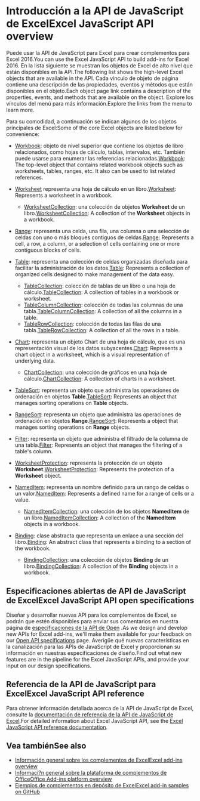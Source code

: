 # <a name="excel-javascript-api-overview"></a><span data-ttu-id="3ea4b-101">Introducción a la API de JavaScript de Excel</span><span class="sxs-lookup"><span data-stu-id="3ea4b-101">Excel JavaScript API overview</span></span>

<span data-ttu-id="3ea4b-102">Puede usar la API de JavaScript para Excel para crear complementos para Excel 2016.</span><span class="sxs-lookup"><span data-stu-id="3ea4b-102">You can use the Excel JavaScript API to build add-ins for Excel 2016.</span></span> <span data-ttu-id="3ea4b-103">En la lista siguiente se muestran los objetos de Excel de alto nivel que están disponibles en la API.</span><span class="sxs-lookup"><span data-stu-id="3ea4b-103">The following list shows the high-level Excel objects that are available in the API.</span></span> <span data-ttu-id="3ea4b-104">Cada vínculo de objeto de página contiene una descripción de las propiedades, eventos y métodos que están disponibles en el objeto.</span><span class="sxs-lookup"><span data-stu-id="3ea4b-104">Each object page link contains a description of the properties, events, and methods that are available on the object.</span></span> <span data-ttu-id="3ea4b-105">Explore los vínculos del menú para más información.</span><span class="sxs-lookup"><span data-stu-id="3ea4b-105">Explore the links from the menu to learn more.</span></span>

<span data-ttu-id="3ea4b-106">Para su comodidad, a continuación se indican algunos de los objetos principales de Excel:</span><span class="sxs-lookup"><span data-stu-id="3ea4b-106">Some of the core Excel objects are listed below for convenience:</span></span> 

- <span data-ttu-id="3ea4b-107">[Workbook](/javascript/api/excel/excel.workbook): objeto de nivel superior que contiene los objetos de libro relacionados, como hojas de cálculo, tablas, intervalos, etc. También puede usarse para enumerar las referencias relacionadas.</span><span class="sxs-lookup"><span data-stu-id="3ea4b-107">[Workbook](/javascript/api/excel/excel.workbook): The top-level object that contains related workbook objects such as worksheets, tables, ranges, etc. It also can be used to list related references.</span></span>

- <span data-ttu-id="3ea4b-108">[Worksheet](/javascript/api/excel/excel.worksheet) representa una hoja de cálculo en un libro.</span><span class="sxs-lookup"><span data-stu-id="3ea4b-108">[Worksheet](/javascript/api/excel/excel.worksheet): Represents a worksheet in a workbook.</span></span> 
    - <span data-ttu-id="3ea4b-109">[WorksheetCollection](/javascript/api/excel/excel.worksheetcollection): una colección de objetos **Worksheet** de un libro.</span><span class="sxs-lookup"><span data-stu-id="3ea4b-109">[WorksheetCollection](/javascript/api/excel/excel.worksheetcollection): A collection of the **Worksheet** objects in a workbook.</span></span>

- <span data-ttu-id="3ea4b-110">[Range](/javascript/api/excel/excel.range): representa una celda, una fila, una columna o una selección de celdas con uno o más bloques contiguos de celdas.</span><span class="sxs-lookup"><span data-stu-id="3ea4b-110">[Range](/javascript/api/excel/excel.range): Represents a cell, a row, a column, or a selection of cells containing one or more contiguous blocks of cells.</span></span>

- <span data-ttu-id="3ea4b-111">[Table](/javascript/api/excel/excel.table): representa una colección de celdas organizadas diseñada para facilitar la administración de los datos.</span><span class="sxs-lookup"><span data-stu-id="3ea4b-111">[Table](/javascript/api/excel/excel.table): Represents a collection of organized cells designed to make management of the data easy.</span></span>
    - <span data-ttu-id="3ea4b-112">[TableCollection](/javascript/api/excel/excel.tablecollection): colección de tablas de un libro o una hoja de cálculo.</span><span class="sxs-lookup"><span data-stu-id="3ea4b-112">[TableCollection](/javascript/api/excel/excel.tablecollection): A collection of tables in a workbook or worksheet.</span></span>
    - <span data-ttu-id="3ea4b-113">[TableColumnCollection](/javascript/api/excel/excel.tablecolumncollection): colección de todas las columnas de una tabla.</span><span class="sxs-lookup"><span data-stu-id="3ea4b-113">[TableColumnCollection](/javascript/api/excel/excel.tablecolumncollection): A collection of all the columns in a table.</span></span>
    - <span data-ttu-id="3ea4b-114">[TableRowCollection](/javascript/api/excel/excel.tablerowcollection): colección de todas las filas de una tabla.</span><span class="sxs-lookup"><span data-stu-id="3ea4b-114">[TableRowCollection](/javascript/api/excel/excel.tablerowcollection): A collection of all the rows in a table.</span></span>

- <span data-ttu-id="3ea4b-115">[Chart](/javascript/api/excel/excel.chart): representa un objeto Chart de una hoja de cálculo, que es una representación visual de los datos subyacentes.</span><span class="sxs-lookup"><span data-stu-id="3ea4b-115">[Chart](/javascript/api/excel/excel.chart): Represents a chart object in a worksheet, which is a visual representation of underlying data.</span></span>
    - <span data-ttu-id="3ea4b-116">[ChartCollection](/javascript/api/excel/excel.chartcollection): una colección de gráficos en una hoja de cálculo.</span><span class="sxs-lookup"><span data-stu-id="3ea4b-116">[ChartCollection](/javascript/api/excel/excel.chartcollection): A collection of charts in a worksheet.</span></span>

- <span data-ttu-id="3ea4b-117">[TableSort](/javascript/api/excel/excel.tablesort): representa un objeto que administra las operaciones de ordenación en objetos **Table**.</span><span class="sxs-lookup"><span data-stu-id="3ea4b-117">[TableSort](/javascript/api/excel/excel.tablesort): Represents an object that manages sorting operations on **Table** objects.</span></span>

- <span data-ttu-id="3ea4b-118">[RangeSort](/javascript/api/excel/excel.rangesort): representa un objeto que administra las operaciones de ordenación en objetos **Range**.</span><span class="sxs-lookup"><span data-stu-id="3ea4b-118">[RangeSort](/javascript/api/excel/excel.rangesort): Represents a object that manages sorting operations on **Range** objects.</span></span>

- <span data-ttu-id="3ea4b-119">[Filter](/javascript/api/excel/excel.filter): representa un objeto que administra el filtrado de la columna de una tabla.</span><span class="sxs-lookup"><span data-stu-id="3ea4b-119">[Filter](/javascript/api/excel/excel.filter): Represents an object that manages the filtering of a table's column.</span></span>

- <span data-ttu-id="3ea4b-120">[WorksheetProtection](/javascript/api/excel/excel.worksheetprotection): representa la protección de un objeto **Worksheet**.</span><span class="sxs-lookup"><span data-stu-id="3ea4b-120">[WorksheetProtection](/javascript/api/excel/excel.worksheetprotection): Represents the protection of a **Worksheet** object.</span></span>

- <span data-ttu-id="3ea4b-121">[NamedItem](/javascript/api/excel/excel.nameditem): representa un nombre definido para un rango de celdas o un valor.</span><span class="sxs-lookup"><span data-stu-id="3ea4b-121">[NamedItem](/javascript/api/excel/excel.nameditem): Represents a defined name for a range of cells or a value.</span></span> 
    - <span data-ttu-id="3ea4b-122">[NamedItemCollection](/javascript/api/excel/excel.nameditemcollection): una colección de los objetos **NamedItem** de un libro.</span><span class="sxs-lookup"><span data-stu-id="3ea4b-122">[NamedItemCollection](/javascript/api/excel/excel.nameditemcollection): A collection of the **NamedItem** objects in a workbook.</span></span>

- <span data-ttu-id="3ea4b-123">[Binding](/javascript/api/excel/excel.binding): clase abstracta que representa un enlace a una sección del libro.</span><span class="sxs-lookup"><span data-stu-id="3ea4b-123">[Binding](/javascript/api/excel/excel.binding): An abstract class that represents a binding to a section of the workbook.</span></span>
    - <span data-ttu-id="3ea4b-124">[BindingCollection](/javascript/api/excel/excel.bindingcollection): una colección de objetos **Binding** de un libro.</span><span class="sxs-lookup"><span data-stu-id="3ea4b-124">[BindingCollection](/javascript/api/excel/excel.bindingcollection): A collection of the **Binding** objects in a workbook.</span></span>

## <a name="excel-javascript-api-open-specifications"></a><span data-ttu-id="3ea4b-125">Especificaciones abiertas de API de JavaScript de Excel</span><span class="sxs-lookup"><span data-stu-id="3ea4b-125">Excel JavaScript API open specifications</span></span>

<span data-ttu-id="3ea4b-126">Diseñar y desarrollar nuevas API para los complementos de Excel, se podrán que estén disponibles para enviar sus comentarios en nuestra página de [especificaciones de la API de Open](../openspec.md) .</span><span class="sxs-lookup"><span data-stu-id="3ea4b-126">As we design and develop new APIs for Excel add-ins, we'll make them available for your feedback on our [Open API specifications](../openspec.md) page.</span></span> <span data-ttu-id="3ea4b-127">Averigüe qué nuevas características en la canalización para las APIs de JavaScript de Excel y proporcionan su información en nuestras especificaciones de diseño.</span><span class="sxs-lookup"><span data-stu-id="3ea4b-127">Find out what new features are in the pipeline for the Excel JavaScript APIs, and provide your input on our design specifications.</span></span>

## <a name="excel-javascript-api-reference"></a><span data-ttu-id="3ea4b-128">Referencia de la API de JavaScript para Excel</span><span class="sxs-lookup"><span data-stu-id="3ea4b-128">Excel JavaScript API reference</span></span>

<span data-ttu-id="3ea4b-129">Para obtener información detallada acerca de la API de JavaScript de Excel, consulte la [documentación de referencia de la API de JavaScript de Excel](/javascript/api/excel).</span><span class="sxs-lookup"><span data-stu-id="3ea4b-129">For detailed information about Excel JavaScript API, see the [Excel JavaScript API reference documentation](/javascript/api/excel).</span></span>

## <a name="see-also"></a><span data-ttu-id="3ea4b-130">Vea también</span><span class="sxs-lookup"><span data-stu-id="3ea4b-130">See also</span></span>

- [<span data-ttu-id="3ea4b-131">Información general sobre los complementos de Excel</span><span class="sxs-lookup"><span data-stu-id="3ea4b-131">Excel add-ins overview</span></span>](https://docs.microsoft.com/office/dev/add-ins/excel/excel-add-ins-overview)
- [<span data-ttu-id="3ea4b-132">Informaci?n general sobre la plataforma de complementos de Office</span><span class="sxs-lookup"><span data-stu-id="3ea4b-132">Office Add-ins platform overview</span></span>](https://docs.microsoft.com/office/dev/add-ins/overview/office-add-ins)
- [<span data-ttu-id="3ea4b-133">Ejemplos de complementos en depósito de Excel</span><span class="sxs-lookup"><span data-stu-id="3ea4b-133">Excel add-in samples on GitHub</span></span>](https://github.com/OfficeDev?utf8=%E2%9C%93&q=Excel)
